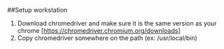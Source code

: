 ##Setup workstation

1. Download chromedriver and make sure it is the same version as your chrome [https://chromedriver.chromium.org/downloads]
2. Copy chromedriver somewhere on the path (ex: /usr/local/bin)
